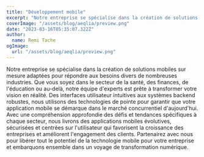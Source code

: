 ```yaml
---
title: "Développement mobile"
excerpt: "Notre entreprise se spécialise dans la création de solutions mobiles sur mesure adaptées pour répondre aux besoins divers de nombreuses industries."
coverImage: "/assets/blog/aeqlia/preview.png"
date: "2023-03-16T05:35:07.322Z"
author:
  name: Remi Tache
ogImage:
  url: "/assets/blog/aeqlia/preview.png"
---
```


Notre entreprise se spécialise dans la création de solutions mobiles sur mesure adaptées pour répondre aux besoins divers de nombreuses industries. Que vous soyez dans le secteur de la santé, des finances, de l'éducation ou au-delà, notre équipe d'experts est prête à transformer votre vision en réalité. Des interfaces utilisateur intuitives aux systèmes backend robustes, nous utilisons des technologies de pointe pour garantir que votre application mobile se démarque dans le marché concurrentiel d'aujourd'hui. Avec une compréhension approfondie des défis et tendances spécifiques à chaque secteur, nous livrons des applications mobiles évolutives, sécurisées et centrées sur l'utilisateur qui favorisent la croissance des entreprises et améliorent l'engagement des clients. Partenairez avec nous pour libérer tout le potentiel de la technologie mobile pour votre entreprise et embarquons ensemble dans un voyage de transformation numérique.